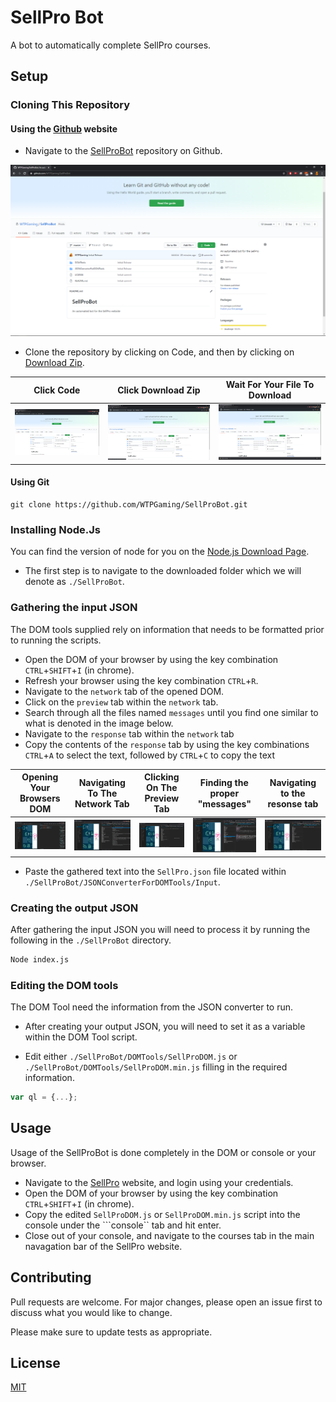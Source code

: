 # SellPro Bot

A bot to automatically complete SellPro courses.

## Setup

### Cloning This Repository

#### Using the [Github](https://github.com/WTPGaming/SellProBot) website

 - Navigate to the [SellProBot](https://github.com/WTPGaming/SellProBot) repository on Github.

![Image of the SellProBot Github Page](https://github.com/WTPGaming/SellProBot/blob/master/Docs/SellProBotGithub.PNG)

 - Clone the repository by clicking on Code, and then by clicking on [Download Zip](https://github.com/WTPGaming/SellProBot/archive/master.zip).

|Click Code|Click Download Zip|Wait For Your File To Download|
|---|---|---|
|![Image of the SellProBot Github Page Clicking Code](https://github.com/WTPGaming/SellProBot/blob/master/Docs/SellProBotGithubCode.PNG)|![Image of the SellProBot Github Page Hovering On Download Zip](https://github.com/WTPGaming/SellProBot/blob/master/Docs/SellProBotGithubDownloadZip.PNG)|![Image of the SellProBot Github Page With Downloaded Zip](https://github.com/WTPGaming/SellProBot/blob/master/Docs/SellProBotGithubDownloadedZip.PNG)|

#### Using Git

```
git clone https://github.com/WTPGaming/SellProBot.git
```

### Installing Node.Js

You can find the version of node for you on the [Node.js Download Page](https://nodejs.org/en/download/).

 - The first step is to navigate to the downloaded folder which we will denote as ```./SellProBot```.

### Gathering the input JSON

The DOM tools supplied rely on information that needs to be formatted prior to running the scripts. 

 - Open the DOM of your browser by using the key combination ```CTRL```+```SHIFT```+```I``` (in chrome).
 - Refresh your browser using the key combination ```CTRL```+```R```.
 - Navigate to the ```network``` tab of the opened DOM.
 - Click on the ```preview``` tab within the ```network``` tab.
 - Search through all the files named ```messages``` until you find one similar to what is denoted in the image below.
 - Navigate to the ```response``` tab within the ```network``` tab
 - Copy the contents of the ```response``` tab by using the key combinations ```CTRL```+```A``` to select the text, followed by ```CTRL```+```C``` to copy the text

|Opening Your Browsers DOM|Navigating To The Network Tab|Clicking On The Preview Tab|Finding the proper "messages"|Navigating to the resonse tab|
|---|---|---|---|---|
|![SellProDOM](https://github.com/WTPGaming/SellProBot/blob/master/Docs/SellProDOM.PNG)|![SellProDOM-Networking](https://github.com/WTPGaming/SellProBot/blob/master/Docs/SellProDOMNetwork.PNG)|![SellProDOM](https://github.com/WTPGaming/SellProBot/blob/master/Docs/SellProDOMPreview.PNG)|![SellProDOM](https://github.com/WTPGaming/SellProBot/blob/master/Docs/SellProDOMMessage.PNG)|![SellProDOM](https://github.com/WTPGaming/SellProBot/blob/master/Docs/SellProDOMResponse.PNG)|

 - Paste the gathered text into the ```SellPro.json``` file located within ```./SellProBot/JSONConverterForDOMTools/Input```.

### Creating the output JSON

After gathering the input JSON you will need to process it by running the following in the ```./SellProBot``` directory.

```cmd
Node index.js
```

### Editing the DOM tools

The DOM Tool need the information from the JSON converter to run.

 - After creating your output JSON, you will need to set it as a variable within the DOM Tool script.

 - Edit either ```./SellProBot/DOMTools/SellProDOM.js``` or ```./SellProBot/DOMTools/SellProDOM.min.js``` filling in the required information.

```js
var ql = {...};
```

## Usage

Usage of the SellProBot is done completely in the DOM or console or your browser.

 - Navigate to the [SellPro](online.sellpro.net) website, and login using your credentials.
 - Open the DOM of your browser by using the key combination ```CTRL```+```SHIFT```+```I``` (in chrome).
 - Copy the edited ```SellProDOM.js``` or ```SellProDOM.min.js``` script into the console under the ```console`` tab and hit enter.
 - Close out of your console, and navigate to the courses tab in the main navagation bar of the SellPro website.




## Contributing
Pull requests are welcome. For major changes, please open an issue first to discuss what you would like to change.

Please make sure to update tests as appropriate.

## License
[MIT](https://github.com/WTPGaming/SellProBot/blob/master/LICENSE)